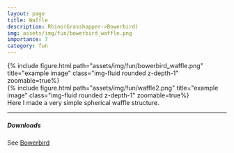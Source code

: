 ```yaml
---
layout: page
title: Waffle
description: Rhino(Grasshopper->Bowerbird)
img: assets/img/fun/bowerbird_waffle.png
importance: 7
category: fun
---
```


<div class="row">
    <div class="col-sm mt-3 mt-md-0">
        {% include figure.html path="assets/img/fun/bowerbird_waffle.png" title="example image" class="img-fluid rounded z-depth-1" zoomable=true%}
    </div>  
    <div class="col-sm mt-3 mt-md-0">
        {% include figure.html path="assets/img/fun/waffle2.png" title="example image" class="img-fluid rounded z-depth-1" zoomable=true%}
    </div>      
</div>
<div class="caption">
    Here I made a very simple spherical waffle structure.
</div>

------
##### **Downloads**
See [Bowerbird](https://github.com/oberbichler/Bowerbird)